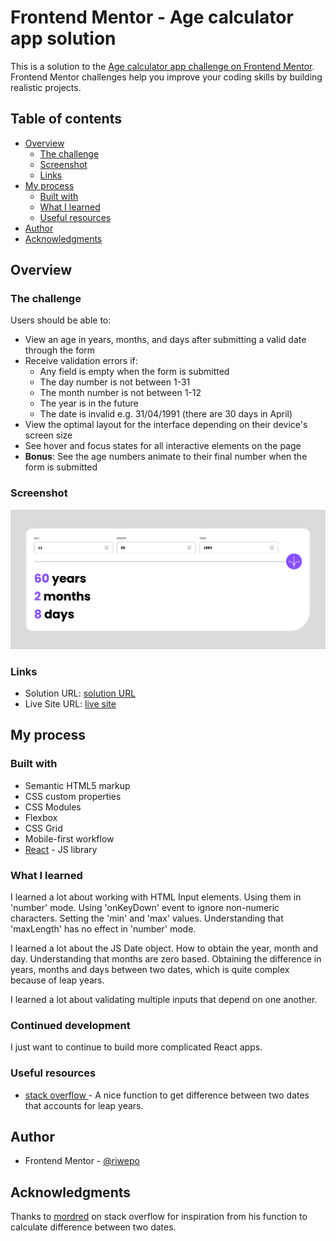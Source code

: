 # Frontend Mentor - Age calculator app solution

This is a solution to the [Age calculator app challenge on Frontend Mentor](https://www.frontendmentor.io/challenges/age-calculator-app-dF9DFFpj-Q). Frontend Mentor challenges help you improve your coding skills by building realistic projects.

## Table of contents

- [Overview](#overview)
  - [The challenge](#the-challenge)
  - [Screenshot](#screenshot)
  - [Links](#links)
- [My process](#my-process)
  - [Built with](#built-with)
  - [What I learned](#what-i-learned)
  - [Useful resources](#useful-resources)
- [Author](#author)
- [Acknowledgments](#acknowledgments)

## Overview

### The challenge

Users should be able to:

- View an age in years, months, and days after submitting a valid date through the form
- Receive validation errors if:
  - Any field is empty when the form is submitted
  - The day number is not between 1-31
  - The month number is not between 1-12
  - The year is in the future
  - The date is invalid e.g. 31/04/1991 (there are 30 days in April)
- View the optimal layout for the interface depending on their device's screen size
- See hover and focus states for all interactive elements on the page
- **Bonus**: See the age numbers animate to their final number when the form is submitted

### Screenshot

![](./screenshot/screenshot1.png?raw=true)

### Links

- Solution URL: [solution URL](https://github.com/riwepo/fem-age-calculator-app)
- Live Site URL: [live site](https://riwepo.github.io/fem-age-calculator-app/)

## My process

### Built with

- Semantic HTML5 markup
- CSS custom properties
- CSS Modules
- Flexbox
- CSS Grid
- Mobile-first workflow
- [React](https://reactjs.org/) - JS library

### What I learned

I learned a lot about working with HTML Input elements.
Using them in 'number' mode.
Using 'onKeyDown' event to ignore non-numeric characters.
Setting the 'min' and 'max' values.
Understanding that 'maxLength' has no effect in 'number' mode.

I learned a lot about the JS Date object.
How to obtain the year, month and day.
Understanding that months are zero based.
Obtaining the difference in years, months and days between two dates, which is quite complex because of leap years.

I learned a lot about validating multiple inputs that depend on one another.

### Continued development

I just want to continue to build more complicated React apps.

### Useful resources

- [stack overflow ](https://stackoverflow.com/questions/17732897/difference-between-two-dates-in-years-months-days-in-javascript) - A nice function to get difference between two dates that accounts for leap years.

## Author

- Frontend Mentor - [@riwepo](https://www.frontendmentor.io/profile/riwepo)

## Acknowledgments

Thanks to [mordred](https://stackoverflow.com/users/911192/mordred) on stack overflow for inspiration from his function to calculate difference between two dates.
